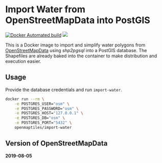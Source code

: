 # Import Water from OpenStreetMapData into PostGIS
[![Docker Automated build](https://img.shields.io/docker/automated/openmaptiles/import-osm.svg?maxAge=2592000)]() [![](https://images.microbadger.com/badges/image/openmaptiles/import-osm.svg)](https://microbadger.com/images/openmaptiles/import-osm)

This is a Docker image to import and simplify water polygons from [OpenStreetMapData](http://osmdata.openstreetmap.de/) using *shp2pgsql* into a PostGIS database.
The Shapefiles are already baked into the container to make distribution and execution easier.

## Usage

Provide the database credentials and run `import-water`.

```bash
docker run --rm \
    -e POSTGRES_USER="osm" \
    -e POSTGRES_PASSWORD="osm" \
    -e POSTGRES_HOST="127.0.0.1" \
    -e POSTGRES_DB="osm" \
    -e POSTGRES_PORT="5432" \
    openmaptiles/import-water
```
## Version of OpenStreetMapData
**2019-08-05**
